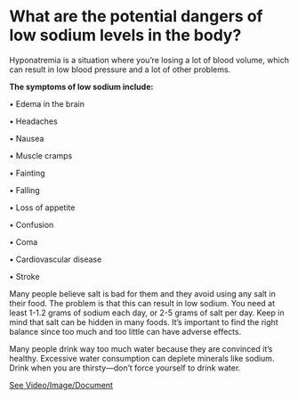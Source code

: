 # What are the potential dangers of low sodium levels in the body?

Hyponatremia is a situation where you’re losing a lot of blood volume, which can result in low blood pressure and a lot of other problems.

**The symptoms of low sodium include:**

• Edema in the brain

• Headaches

• Nausea

• Muscle cramps

• Fainting

• Falling

• Loss of appetite

• Confusion

• Coma

• Cardiovascular disease

• Stroke

Many people believe salt is bad for them and they avoid using any salt in their food. The problem is that this can result in low sodium. You need at least 1-1.2 grams of sodium each day, or 2-5 grams of salt per day. Keep in mind that salt can be hidden in many foods. It’s important to find the right balance since too much and too little can have adverse effects.

Many people drink way too much water because they are convinced it’s healthy. Excessive water consumption can deplete minerals like sodium. Drink when you are thirsty—don’t force yourself to drink water.

 [See Video/Image/Document](https://hls-player.drberg.com/asset?path=migrated-assets/low-sodium-hyponatremia-dangers-symptoms-and-causes-explained-by-drberg)